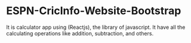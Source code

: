 # ESPN-CricInfo-Website-Bootstrap


It is calculator app using (Reactjs), the library of javascript. It have all the calculating operations like addition, subtraction, and others.
